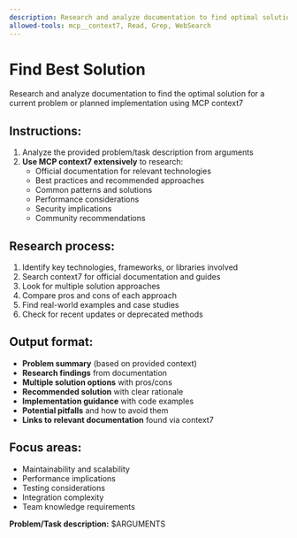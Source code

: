 ```yaml
---
description: Research and analyze documentation to find optimal solutions
allowed-tools: mcp__context7, Read, Grep, WebSearch
---
```


# Find Best Solution

Research and analyze documentation to find the optimal solution for a current problem or planned implementation using MCP context7

## Instructions:

1. Analyze the provided problem/task description from arguments
2. **Use MCP context7 extensively** to research:
   - Official documentation for relevant technologies
   - Best practices and recommended approaches
   - Common patterns and solutions
   - Performance considerations
   - Security implications
   - Community recommendations

## Research process:

1. Identify key technologies, frameworks, or libraries involved
2. Search context7 for official documentation and guides
3. Look for multiple solution approaches
4. Compare pros and cons of each approach
5. Find real-world examples and case studies
6. Check for recent updates or deprecated methods

## Output format:

- **Problem summary** (based on provided context)
- **Research findings** from documentation
- **Multiple solution options** with pros/cons
- **Recommended solution** with clear rationale
- **Implementation guidance** with code examples
- **Potential pitfalls** and how to avoid them
- **Links to relevant documentation** found via context7

## Focus areas:

- Maintainability and scalability
- Performance implications
- Testing considerations
- Integration complexity
- Team knowledge requirements

**Problem/Task description:** $ARGUMENTS
